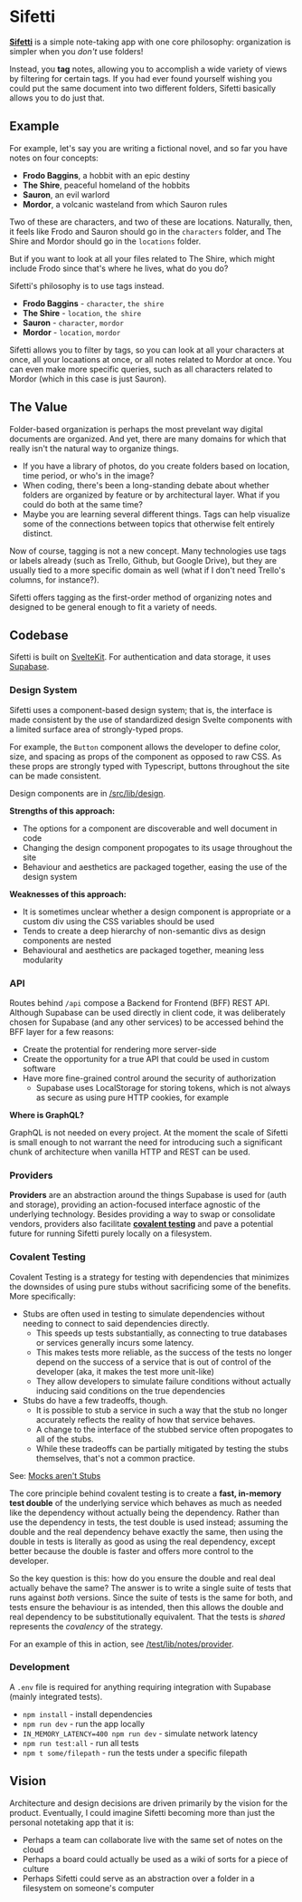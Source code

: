 # Sifetti

**[Sifetti](https://sifetti.com)** is a simple note-taking app with one core philosophy: organization is simpler when you _don't_ use folders!

Instead, you **tag** notes, allowing you to accomplish a wide variety of views by filtering for certain tags. If you had ever found yourself wishing you could put the same document into two different folders, Sifetti basically allows you to do just that.

## Example

For example, let's say you are writing a fictional novel, and so far you have notes on four concepts:

* **Frodo Baggins**, a hobbit with an epic destiny
* **The Shire**, peaceful homeland of the hobbits
* **Sauron**, an evil warlord
* **Mordor**, a volcanic wasteland from which Sauron rules

Two of these are characters, and two of these are locations. Naturally, then, it feels like Frodo and Sauron should go in the `characters` folder, and The Shire and Mordor should go in the `locations` folder.

But if you want to look at all your files related to The Shire, which might include Frodo since that's where he lives, what do you do?

Sifetti's philosophy is to use tags instead.

* **Frodo Baggins** - `character`, `the shire`
* **The Shire** - `location`, `the shire`
* **Sauron** - `character`, `mordor`
* **Mordor** - `location`, `mordor`

Sifetti allows you to filter by tags, so you can look at all your characters at once, all your locaations at once, or all notes related to Mordor at once. You can even make more specific queries, such as all characters related to Mordor (which in this case is just Sauron).

## The Value

Folder-based organization is perhaps the most prevelant way digital documents are organized. And yet, there are many domains for which that really isn't the natural way to organize things.

* If you have a library of photos, do you create folders based on location, time period, or who's in the image?
* When coding, there's been a long-standing debate about whether folders are organized by feature or by architectural layer. What if you could do both at the same time?
* Maybe you are learning several different things. Tags can help visualize some of the connections between topics that otherwise felt entirely distinct.

Now of course, tagging is not a new concept. Many technologies use tags or labels already (such as Trello, Github, but Google Drive), but they are usually tied to a more specific domain as well (what if I don't need Trello's columns, for instance?).

Sifetti offers tagging as the first-order method of organizing notes and designed to be general enough to fit a variety of needs.

## Codebase

Sifetti is built on [SvelteKit](https://kit.svelte.dev/). For authentication and data storage, it uses [Supabase](https://supabase.com/).

### Design System

Sifetti uses a component-based design system; that is, the interface is made consistent by the use of standardized design Svelte components with a limited surface area of strongly-typed props.

For example, the `Button` component allows the developer to define color, size, and spacing as props of the component as opposed to raw CSS. As these props are strongly typed with Typescript, buttons throughout the site can be made consistent.

Design components are in [/src/lib/design](/src/lib/design).

**Strengths of this approach:**

* The options for a component are discoverable and well document in code
* Changing the design component propogates to its usage throughout the site
* Behaviour and aesthetics are packaged together, easing the use of the design system

**Weaknesses of this approach:**

* It is sometimes unclear whether a design component is appropriate or a custom div using the CSS variables should be used
* Tends to create a deep hierarchy of non-semantic divs as design components are nested
* Behavioural and aesthetics are packaged together, meaning less modularity

### API

Routes behind `/api` compose a Backend for Frontend (BFF) REST API. Although Supabase can be used directly in client code, it was deliberately chosen for Supabase (and any other services) to be accessed behind the BFF layer for a few reasons:

* Create the protential for rendering more server-side
* Create the opportunity for a true API that could be used in custom software
* Have more fine-grained control around the security of authorization
  * Supabase uses LocalStorage for storing tokens, which is not always as secure as using pure HTTP cookies, for example

**Where is GraphQL?**

GraphQL is not needed on every project. At the moment the scale of Sifetti is small enough to not warrant the need for introducing such a significant chunk of architecture when vanilla HTTP and REST can be used.

### Providers

**Providers** are an abstraction around the things Supabase is used for (auth and storage), providing an action-focused interface agnostic of the underlying technology. Besides providing a way to swap or consolidate vendors, providers also facilitate **[covalent testing](#covalent-testing)** and pave a potential future for running Sifetti purely locally on a filesystem.

### Covalent Testing

Covalent Testing is a strategy for testing with dependencies that minimizes the downsides of using pure stubs without sacrificing some of the benefits. More specifically:

* Stubs are often used in testing to simulate dependencies without needing to connect to said dependencies directly.
  * This speeds up tests substantially, as connecting to true databases or services generally incurs some latency.
  * This makes tests more reliable, as the success of the tests no longer depend on the success of a service that is out of control of the developer (aka, it makes the test more unit-like)
  * They allow developers to simulate failure conditions without actually inducing said conditions on the true dependencies
* Stubs do have a few tradeoffs, though.
  * It is possible to stub a service in such a way that the stub no longer accurately reflects the reality of how that service behaves.
  * A change to the interface of the stubbed service often propogates to all of the stubs.
  * While these tradeoffs can be partially mitigated by testing the stubs themselves, that's not a common practice.

See: [Mocks aren't Stubs](https://martinfowler.com/articles/mocksArentStubs.html)

The core principle behind covalent testing is to create a **fast, in-memory test double** of the underlying service which behaves as much as needed like the dependency without actually being the dependency. Rather than use the dependency in tests, the test double is used instead; assuming the double and the real dependency behave exactly the same, then using the double in tests is literally as good as using the real dependency, except better because the double is faster and offers more control to the developer.

So the key question is this: how do you ensure the double and real deal actually behave the same? The answer is to write a single suite of tests that runs against _both_ versions. Since the suite of tests is the same for both, and tests ensure the behaviour is as intended, then this allows the double and real dependency to be substitutionally equivalent. That the tests is _shared_ represents the _covalency_ of the strategy.

For an example of this in action, see [/test/lib/notes/provider](/test/lib/notes/provider).

### Development

A `.env` file is required for anything requiring integration with Supabase (mainly integrated tests).

* `npm install` - install dependencies
* `npm run dev` - run the app locally
* `IN_MEMORY_LATENCY=400 npm run dev` - simulate network latency
* `npm run test:all` - run all tests
* `npm t some/filepath` - run the tests under a specific filepath

## Vision

Architecture and design decisions are driven primarily by the vision for the product. Eventually, I could imagine Sifetti becoming more than just the personal notetaking app that it is:

* Perhaps a team can collaborate live with the same set of notes on the cloud
* Perhaps a board could actually be used as a wiki of sorts for a piece of culture
* Perhaps Sifetti could serve as an abstraction over a folder in a filesystem on someone's computer
